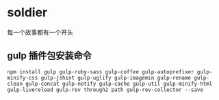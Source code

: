 # soldier
每一个故事都有一个开头
## gulp 插件包安装命令
    npm install gulp gulp-ruby-sass gulp-coffee gulp-autoprefixer gulp-minify-css gulp-jshint gulp-uglify gulp-imagemin gulp-rename gulp-clean gulp-concat gulp-notify gulp-cache gulp-util gulp-minify-html gulp-livereload gulp-rev through2 path gulp-rev-collector --save
